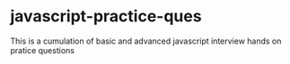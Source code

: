 # javascript-practice-ques
This is a cumulation of basic and advanced javascript interview hands on pratice questions
